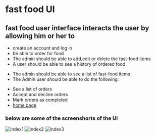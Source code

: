 # fast food UI
## fast food user interface interacts the user by allowing him or her to  

 * create an account and log in
 * be able to order for food
 * The admin should be able to add,edit or delete the fast-food items
 * A user should be able to see a history of ordered food
- The admin should be able to see a list of fast-food items
- The Admin user should be able to do the following:
 * See a list of orders
* Accept and decline orders
* Mark orders as completed
* [home page](https://github.com/SimonAwiti/fastfoodUI/blob/master/index.html)
### below are some of the screenshorts of the UI

![index1](https://user-images.githubusercontent.com/42590964/45600133-44b0bd80-ba00-11e8-8f90-4137089e46c1.PNG)
![index2](https://user-images.githubusercontent.com/42590964/45600137-52664300-ba00-11e8-92ad-bc28ffd45690.PNG)
![index3](https://user-images.githubusercontent.com/42590964/45600140-6742d680-ba00-11e8-81db-90b2903548ec.PNG)
